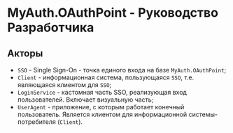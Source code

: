 # MyAuth.OAuthPoint - Руководство Разработчика

## Акторы

* `SSO` - Single Sign-On - точка единого входа на базе `MyAuth.OAuthPoint`;
* `Client` - информационная система, пользующаяся `SSO`, т.е. являющаяся клиентом для `SSO`;
* `LoginService` - кастомная часть SSO, реализующая вход пользователей. Включает визуальную часть;
* `UserAgent` - приложение, с которым работает конечный пользователь. Является клиентом для информационной системы-потребителя (`Client`). 